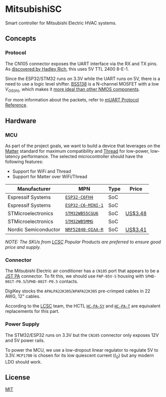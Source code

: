 # MitsubishiSC

Smart controller for Mitsubishi Electric HVAC systems.

## Concepts

### Protocol

The CN105 connector exposes the UART interface via the RX and TX pins. As [discovered by Hadley Rich](https://nicegear.nz/blog/hacking-a-mitsubishi-heat-pump-air-conditioner/), this uses 5V TTL 2400 8-E-1.

Since the ESP32/STM32 runs on 3.3V while the UART runs on 5V, there is a need to use a logic level shifter. [BSS138](https://www.onsemi.com/pdf/datasheet/bss138-d.pdf) is a N-channel MOSFET with a low $V_{GS(th)}$, which makes it [more ideal than other NMOS components](https://electronics.stackexchange.com/questions/242424/what-can-i-replace-a-bss138-n-channel-mosfet-with).

For more information about the packets, refer to [mUART Protocol Reference](https://muart-group.github.io/developer/packet-reference).

## Hardware

### MCU

As part of the project goals, we want to build a device that leverages on the [Matter](https://csa-iot.org/all-solutions/matter/) standard for maximum compatibility and [Thread](https://www.threadgroup.org) for low-power, low-latency performance. The selected microcontroller should have the following features:

- Support for WiFi and Thread
- Support for Matter over WiFi/Thread

| Manufacturer         | MPN                                                                                                                       | Type | Price                                                                                                                             |
| -------------------- | ------------------------------------------------------------------------------------------------------------------------- | ---- | --------------------------------------------------------------------------------------------------------------------------------- |
| Espressif Systems    | [`ESP32-C6FH4`](https://www.espressif.com/sites/default/files/documentation/esp32-c6_datasheet_en.pdf)                    | SoC  |                                                                                                                                   |
| Espressif Systems    | [`ESP32-C6-MINI-1`](https://www.espressif.com/sites/default/files/documentation/esp32-c6-mini-1_mini-1u_datasheet_en.pdf) | SoC  |                                                                                                                                   |
| STMicroelectronics   | [`STM32WB55CGU6`](https://www.st.com/resource/en/datasheet/stm32wb55cg.pdf)                                               | SoC  | [US$3.48](https://www.lcsc.com/product-detail/Microcontroller-Units-MCUs-MPUs-SOCs_STMicroelectronics-STM32WB55CGU6_C404023.html) |
| STMicroelectronics   | [`STM32WB5MMG`](https://www.st.com/resource/en/datasheet/stm32wb5mmg.pdf)                                                 | SoC  |                                                                                                                                   |
| Nordic Semiconductor | [`NRF52840-QIAA-R`](https://docs-be.nordicsemi.com/bundle/ps_nrf52840/attach/nRF52840_PS_v1.9.pdf)                        | SoC  | [US$3.41](https://www.lcsc.com/product-detail/RF-Transceiver-ICs_Nordic-Semicon-NRF52840-QIAA-R_C190794.html)                     |

_NOTE: The SKUs from [LCSC](https://www.lcsc.com) Popular Products are preferred to ensure good price and supply._

### Connector

The Mitsubishi Electric air conditioner has a `CN105` port that appears to be a [JST PA](https://www.jst.com/products/appliance-connectors/pa-family/) connector. To fit this, we should use `PAP-05V-S` housing with `SPHD-001T-P0.5`/`SPHD-002T-P0.5` contacts.

DigiKey stocks the `APALPA22K305`/`APAPA22K305` pre-crimped cables in 22 AWG, 12" cables.

According to the [LCSC](https://www.lcsc.com) team, the HCTL [`HC-PA-5Y`](https://www.lcsc.com/product-detail/Rectangular-Connectors-Housings_HCTL_C2962360.html) and [`HC-PA-T`](https://www.lcsc.com/product-detail/Line-Pressing-Terminals_HCTL-HC-PA-T_C2962368.html) are equivalent replacements for this part.

### Power Supply

The STM32/ESP32 runs on 3.3V but the `CN105` connector only exposes 12V and 5V power rails.

To power the MCU, we use a low-dropout linear regulator to regulate 5V to 3.3V. `MCP1700` is chosen for its low quiescent current ($I_Q$) but any modern LDO should work.

## License

[MIT](https://choosealicense.com/licenses/mit/)
